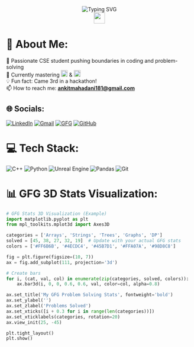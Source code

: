 <!-- Animated header with typing effect -->
<div align="center">
  <img src="https://readme-typing-svg.demolab.com?font=Fira+Code&weight=600&size=28&duration=4000&pause=1000&color=00F7FF&width=435&lines=Hi+there+👋;I'm+ANKIT+MAHADANI;CSE+Student+@VIT+Bhopal;Python%2FC%2B%2B+Developer;Problem+Solver" alt="Typing SVG" />
</div>

<!-- Wave animation -->
<div align="center">
  <img src="https://github.com/rahuldkjain/github-profile-readme-generator/blob/master/src/images/icons/Social/wave.gif" width="30px">
</div>

# 💫 About Me:
🎯 Passionate CSE student pushing boundaries in coding and problem-solving<br>
🌱 Currently mastering <img src="https://img.shields.io/badge/-Unreal_Engine-0E1128?style=flat&logo=unreal-engine" height="18"> & <img src="https://img.shields.io/badge/-Cybersecurity-3A7D44?style=flat&logo=cybersecurity" height="18"><br>
💡 Fun fact: Came 3rd in a hackathon!<br>
📫 How to reach me: **ankitmahadani181@gmail.com**

## 🌐 Socials:
[![LinkedIn](https://img.shields.io/badge/LinkedIn-0A66C2?style=for-the-badge&logo=linkedin&logoColor=white)](https://www.linkedin.com/in/ankitmahadani/)
[![Gmail](https://img.shields.io/badge/Gmail-D14836?style=for-the-badge&logo=gmail&logoColor=white)](mailto:ankitmahadani181@gmail.com)
[![GFG](https://img.shields.io/badge/GeeksforGeeks-2F8D46?style=for-the-badge&logo=geeksforgeeks&logoColor=white)](https://www.geeksforgeeks.org/user/ankitmahadani/)
[![GitHub](https://img.shields.io/badge/GitHub-100000?style=for-the-badge&logo=github&logoColor=white)](https://github.com/Ankit-Mahadani)

# 💻 Tech Stack:
![C++](https://img.shields.io/badge/c++-%2300599C.svg?style=plastic&logo=c%2B%2B&logoColor=white)
![Python](https://img.shields.io/badge/python-3670A0?style=plastic&logo=python&logoColor=ffdd54)
![Unreal Engine](https://img.shields.io/badge/unrealengine-%23313131.svg?style=plastic&logo=unrealengine&logoColor=white)
![Pandas](https://img.shields.io/badge/pandas-%23150458.svg?style=plastic&logo=pandas&logoColor=white)
![Git](https://img.shields.io/badge/git-%23F05033.svg?style=plastic&logo=git&logoColor=white)

# 📊 GFG 3D Stats Visualization:
```python
# GFG Stats 3D Visualization (Example)
import matplotlib.pyplot as plt
from mpl_toolkits.mplot3d import Axes3D

categories = ['Arrays', 'Strings', 'Trees', 'Graphs', 'DP']
solved = [45, 38, 27, 32, 19]  # Update with your actual GFG stats
colors = ['#FF6B6B', '#4ECDC4', '#45B7D1', '#FFA07A', '#98D8C8']

fig = plt.figure(figsize=(10, 7))
ax = fig.add_subplot(111, projection='3d')

# Create bars
for i, (cat, val, col) in enumerate(zip(categories, solved, colors)):
    ax.bar3d(i, 0, 0, 0.6, 0.6, val, color=col, alpha=0.8)

ax.set_title('My GFG Problem Solving Stats', fontweight='bold')
ax.set_ylabel('')
ax.set_zlabel('Problems Solved')
ax.set_xticks([i + 0.3 for i in range(len(categories))])
ax.set_xticklabels(categories, rotation=20)
ax.view_init(25, -45)

plt.tight_layout()
plt.show()
